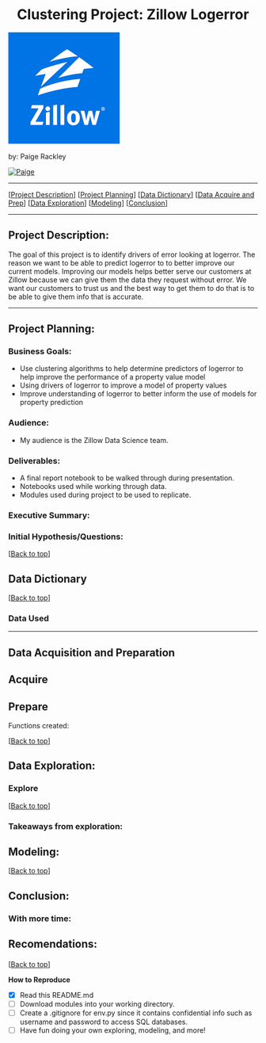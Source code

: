 # <center><a name="top"></a>Clustering Project: Zillow Logerror
![](https://github.com/paigerackley/zillow-clustering-project/blob/main/images/zill.png)

by: Paige Rackley </center>

<p>
  <a href="https://github.com/paigerackley" target="_blank">
    <img alt="Paige" src="https://img.shields.io/github/followers/paigerackley?label=Follow_Paige&style=social" />
  </a>

 * * *  
[[Project Description](#project_description)]
[[Project Planning](#planning)]
[[Data Dictionary](#dictionary)]
[[Data Acquire and Prep](#wrangle)]
[[Data Exploration](#explore)]
[[Modeling](#model)]
[[Conclusion](#conclusion)]
___



## <a name="project_description"></a>Project Description:
The goal of this project is to identify drivers of error looking at logerror. The reason we want to be able to predict logerror to to better improve our current models. Improving our models helps better serve our customers at Zillow because we can give them the data they request without error. We want our customers to trust us and the best way to get them to do that is to be able to give them info that is accurate.



  
***
## <a name="planning"></a>Project Planning:
  
  
 ### Business Goals: 
 - Use clustering algorithms to help determine predictors of logerror to help improve the performance of a property value model
 - Using drivers of logerror to improve a model of property values
 - Improve understanding of logerror to better inform the use of models for property prediction

 ### Audience:
 - My audience is the Zillow Data Science team. 
  
 ### Deliverables:
 - A final report notebook to be walked through during presentation.
 - Notebooks used while working through data. 
 - Modules used during project to be used to replicate.

###  Executive Summary: 

        
### Initial Hypothesis/Questions: 



[[Back to top](#top)]


## <a name="dictionary"></a>Data Dictionary  
[[Back to top](#top)]

### Data Used

***

## <a name="wrangle"></a>Data Acquisition and Preparation
  
 ## Acquire


  
## Prepare



Functions created:


  
[[Back to top](#top)]


  
## <a name="explore"></a>Data Exploration:
  ###  Explore


  
   
 
[[Back to top](#top)]

### Takeaways from exploration:


## <a name="model"></a>Modeling:
  

  
[[Back to top](#top)]



## <a name="conclusion"></a>Conclusion:


  
### With more time:



## Recomendations: 
####


[[Back to top](#top)]
  
  
  **How to Reproduce**
- [x] Read this README.md
- [ ] Download modules into your working directory.
- [ ] Create a .gitignore for env.py since it contains confidential info such as username and password to access SQL databases.
- [ ] Have fun doing your own exploring, modeling, and more! 
